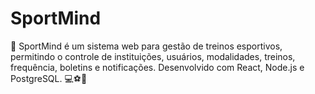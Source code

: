 # SportMind
🧠 SportMind é um sistema web para gestão de treinos esportivos, permitindo o controle de instituições, usuários, modalidades, treinos, frequência, boletins e notificações. Desenvolvido com React, Node.js e PostgreSQL. 💻⚽📅
